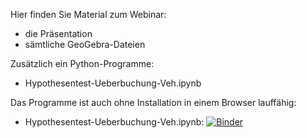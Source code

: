 Hier finden Sie Material zum Webinar:
- die Präsentation
- sämtliche GeoGebra-Dateien
  
Zusätzlich ein Python-Programme:
- Hypothesentest-Ueberbuchung-Veh.ipynb

Das Programme ist auch ohne Installation in einem Browser lauffähig:
- Hypothesentest-Ueberbuchung-Veh.ipynb: [![Binder](https://mybinder.org/badge_logo.svg)](https://mybinder.org/v2/gh/RVeh/GeoGebraSekII/main?filepath=Hypothesentest-Ueberbuchung-Veh.ipynb)
